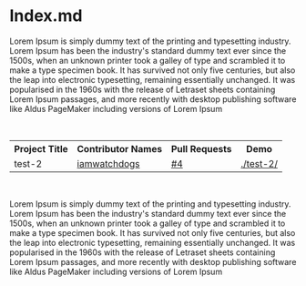 # Index.md 

Lorem Ipsum is simply dummy text of the printing and typesetting industry. Lorem Ipsum has been the industry's standard dummy text ever since the 1500s, when an unknown printer took a galley of type and scrambled it to make a type specimen book. It has survived not only five centuries, but also the leap into electronic typesetting, remaining essentially unchanged. It was popularised in the 1960s with the release of Letraset sheets containing Lorem Ipsum passages, and more recently with desktop publishing software like Aldus PageMaker including versions of Lorem Ipsum

<br>

<!-- TABLE BEGINS -->
<table style="width:100%">
  <tr>
    <th>Project Title</th>
    <th>Contributor Names</th>
    <th>Pull Requests</th>
    <th>Demo</th>
  </tr>
  <tr>
    <td>test-2</td>
    <td><a href="https://github.com/iamwatchdogs" title="goto iamwatchdogs profile">iamwatchdogs</a></td>
    <td><a href="https://github.com/iamwatchdogs/moment-of-truth/pull/4" title="visit pr #4">#4</a></td>
    <td><a href="test-2" title="view the result of test-2">./test-2/</a></td>
  </tr>
</table>
<!-- TABLE ENDS -->

<br>

Lorem Ipsum is simply dummy text of the printing and typesetting industry. Lorem Ipsum has been the industry's standard dummy text ever since the 1500s, when an unknown printer took a galley of type and scrambled it to make a type specimen book. It has survived not only five centuries, but also the leap into electronic typesetting, remaining essentially unchanged. It was popularised in the 1960s with the release of Letraset sheets containing Lorem Ipsum passages, and more recently with desktop publishing software like Aldus PageMaker including versions of Lorem Ipsum

